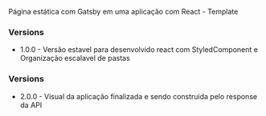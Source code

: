 Página estática com Gatsby em uma aplicação com React - Template

### Versions
- 1.0.0 - Versão estavel para desenvolvido react com StyledComponent e Organização escalavel de pastas


### Versions
- 2.0.0 - Visual da aplicação finalizada e sendo construida pelo response da API